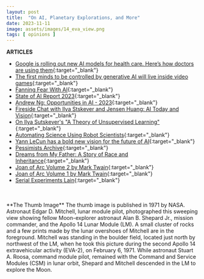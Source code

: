 ```yaml
---
layout: post
title:  "On AI, Planetary Explorations, and More"
date: 2023-11-11
image: assets/images/14_eva_view.png
tags: [ opinions ]
---
```




**ARTICLES**   

- [Google is rolling out new AI models for health care. Here’s how doctors are using them](https://www.cnbc.com/2023/12/13/how-doctors-are-using-googles-new-ai-models-for-health-care.html){:target="_blank"}
- [The first minds to be controlled by generative AI will live inside video games](https://www.cnbc.com/2023/12/23/the-first-minds-controlled-by-gen-ai-will-live-inside-video-games.html){:target="_blank"}
- [Fanning Fear With AI](https://jeffreycarter.substack.com/p/fanning-fear-with-ai){:target="_blank"}
- [State of AI Report 2023](https://docs.google.com/presentation/d/156WpBF_rGvf4Ecg19oM1fyR51g4FAmHV3Zs0WLukrLQ/edit#slide=id.g24daeb7f4f0_0_3373){:target="_blank"}
- [Andrew Ng: Opportunities in AI - 2023](https://www.youtube.com/watch?v=5p248yoa3oE){:target="_blank"}
- [Fireside Chat with Ilya Stskever and Jensen Huang: AI Today and Vision](https://www.youtube.com/watch?v=0GKou6lSfi0){:target="_blank"}
- [On Ilya Sutskever's "A Theory of Unsupervised Learning"](https://www.lesswrong.com/posts/KqgujtM3vSAfZE2dR/on-ilya-sutskever-s-a-theory-of-unsupervised-learning){:target="_blank"}
- [Automating Science Using Robot Scientists](https://www.ipam.ucla.edu/abstract/?tid=16106&pcode=){:target="_blank"}
- [Yann LeCun has a bold new vision for the future of AI](https://www.technologyreview.com/2022/06/24/1054817/yann-lecun-bold-new-vision-future-ai-deep-learning-meta/){:target="_blank"}
- [Pessimists Archive](https://pessimistsarchive.org/){:target="_blank"}
- [Dreams from My Father: A Story of Race and Inheritance](https://www.amazon.com/Dreams-My-Father-Story-Inheritance/dp/1400082773){:target="_blank"}
- [Joan of Arc Volume 2 by Mark Twain](https://www.gutenberg.org/cache/epub/2875/pg2875-images.html){:target="_blank"}
- [Joan of Arc Volume 1 by Mark Twain](https://www.gutenberg.org/files/2874/2874-h/2874-h.htm){:target="_blank"}
- [Serial Experiments Lain](https://en.wikipedia.org/wiki/Serial_Experiments_Lain){:target="_blank"}

<br/>
<br/>
**The Thumb Image**   
The thumb image is published in 1971 by NASA. Astronaut Edgar D. Mitchell, lunar module pilot, photographed this sweeping view showing fellow Moon-explorer astronaut Alan B. Shepard Jr., mission commander, and the Apollo 14 Lunar Module (LM). A small cluster of rocks and a few prints made by the lunar overshoes of Mitchell are in the foreground. Mitchell was standing in the boulder field, located just north by northwest of the LM, when he took this picture during the second Apollo 14 extravehicular activity (EVA-2), on February 6, 1971. While astronaut Stuart A. Roosa, command module pilot, remained with the Command and Service Modules (CSM) in lunar orbit, Shepard and Mitchell descended in the LM to explore the Moon.  
<br/>
<br/>
<br/>

